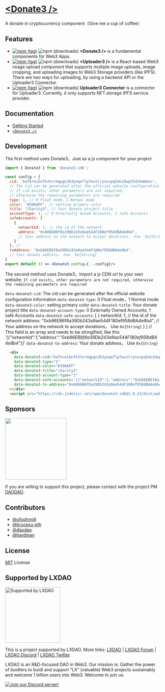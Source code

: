 # [&lt;Donate3 /&gt;](https://donate3.xyz/) 

 A donate in cryptocurrency component（Give me a cup of coffee）

## Features

- [![npm (tag)](https://img.shields.io/npm/v/donate3-sdk)](https://www.npmjs.com/package/donate3-sdk) ![npm (downloads)](https://img.shields.io/npm/dm/donate3-sdk) <b>\<Donate3 \/\></b> is a fundamental components for Web3 Apps. 
- [![npm (tag)](https://img.shields.io/npm/v/@lxdao/uploader3)](https://www.npmjs.com/package/@lxdao/uploader3) ![npm (downloads)](https://img.shields.io/npm/dm/@lxdao/uploader3) <b>\<Uploader3 \/\></b> is a React-based Web3 image upload component that supports multiple image uploads, image cropping, and uploading images to Web3 Storage providers (like IPFS). There are two ways for uploading, by using a backend API or the Uploader3 Connector.
- [![npm (tag)](https://img.shields.io/npm/v/@lxdao/uploader3-connector)](https://www.npmjs.com/package/@lxdao/uploader3-connector) ![npm (downloads)](https://img.shields.io/npm/dm/@lxdao/uploader3-connector) <b>Uploader3 Connector</b> is a connector for Uploader3. Currently, it only supports NFT.storage IPFS service provider.

## Documentation

- [Getting Started](https://donate3.xyz/)
- [`<Donate3 />`](https://donate3.xyz/components/Donate3)

## Development

The first method uses Donate3，Just as a js component for your project

```jsx
import { Donate3 } from 'donate3-sdk';

const config = {
  cid: 'bafkreibnfk3tnrmqpgn2b3ynqo7lp7wcolrynuspq54o2dwp25dshmmmou', 
  // The cid can be generated after the official website configuration information
  // If cid exists, other parameters are not required, 
  // otherwise the remaining parameters are required
  type: 1, // 0 Float mode，1 Normal mode
  color: "#396AFF", // setting primary color
  title: "Charity3", // Your donate project title
  accountType: 1, // 0 Externally Owned Accounts, 1 safe Accounts
  safeAccounts: [ 
    { 
      networkId: 1, // the id of the network
      address: "0xb86EB6f8a39Db243a9ae544F180ef958dBA4e8b4", 
      // Your address on the network to accept donations， Use `0x{String}`
    }
  ], // 
  toAddress: "0xb86EB6f8a39Db243a9ae544F180ef958dBA4e8b4", 
  // Your donate address， Use `0x{String}`
}
export default () => <Donate3 config={...config}/>
```

The second method uses Donate3，Import a js CDN url to your own website;
  `If cid exists, other parameters are not required, otherwise the remaining parameters are required`

  `data-donate3-cid`: The cid can be generated after the official website configuration information
  `data-donate3-type`: 0 Float mode，1 Normal mode
  `data-donate3-color`: setting primary color
  `data-donate3-title`: Your donate project title
  `data-donate3-account-type`: 0 Externally Owned Accounts, 1 safe Accounts
  `data-donate3-safe-accounts`: [
    {
      networkId: 1, // the id of the network
      address: "0xb86EB6f8a39Db243a9ae544F180ef958dBA4e8b4", 
      // Your address on the network to accept donations， Use `0x{String}`
    }
  ] // This field is an array and needs to be stringified, like this _'[{"networkId":1,"address":"0xb86EB6f8a39Db243a9ae544F180ef958dBA4e8b4"}]'_
  `data-donate3-to-address`: Your donate address， Use `0x{String}`

``` html
  <div
    data-donate3-cid="bafkreibnfk3tnrmqpgn2b3ynqo7lp7wcolrynuspq54o2dwp25dshmmmou"
    data-donate3-type="1" 
    data-donate3-color="#396AFF"
    data-donate3-title="charity3"
    data-donate3-account-type="1"
    data-donate3-safe-accounts='[{"networkId":1,"address":"0xb86EB6f8a39Db243a9ae544F180ef958dBA4e8b4"}]'
    data-donate3-to-address="0xb86EB6f8a39Db243a9ae544F180ef958dBA4e8b4"
  ></div> 
  <script src="https://cdn.jsdelivr.net/npm/donate3-sdk@1.0.23/dist/webpack/bundle.js"></script>
```

## Sponsors

<a href="https://fil.org/" target="_blank"><img width="200" src="https://bafkreidhplaw3hpo6gmhrkqwzvw2ejnvxuuai2r5vsjhzjxmosanagrgoy.ipfs.nftstorage.link/" /></a>

If you are willing to support this project, please contact with the project PM [DAODAO](https://twitter.com/daodao).

## Contributors

- [@ufoqhmdt](https://github.com/ufoqhmdt)
- [@brucexu-eth](https://github.com/brucexu-eth)
- [@daodao](https://github.com/daodao)
- [@hardman](https://github.com/hardman)

## License

[MIT](/LICENSE) License

## Supported by LXDAO

<a target="_blank" href="https://lxdao.io/"><img alt="Supported by LXDAO" src="https://bafkreib7wsfivsbtinvx7yfou2b556ab32pojbjutkxfhh7v3y45qkevui.ipfs.nftstorage.link/" width="180" /></a>

This is a project supported by LXDAO. More links: [LXDAO](https://lxdao.io/) | [LXDAO Forum](https://forum.lxdao.io/) | [LXDAO Discord](https://discord.lxdao.io) | [LXDAO Twitter](https://twitter.com/LXDAO_Official).

LXDAO is an R&D-focused DAO in Web3. Our mission is: Gather the power of buidlers to buidl and support “LX” (valuable) Web3 projects sustainably and welcome 1 billion users into Web3. Welcome to join us.

[![Join our Discord server!](https://invidget.switchblade.xyz/HtcDdPgJ7D)](http://discord.gg/HtcDdPgJ7D)
